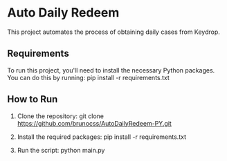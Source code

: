 # Auto Daily Redeem

This project automates the process of obtaining daily cases from Keydrop.

## Requirements

To run this project, you'll need to install the necessary Python packages. You can do this by running:
pip install -r requirements.txt

## How to Run

1. Clone the repository:
git clone https://github.com/brunocss/AutoDailyRedeem-PY.git

2. Install the required packages:
pip install -r requirements.txt

3. Run the script:
python main.py
